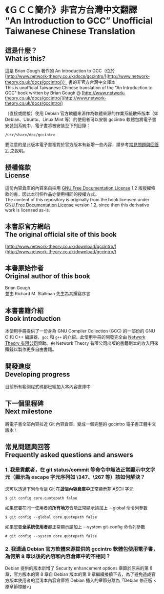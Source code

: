 # 《ＧＣＣ簡介》非官方台灣中文翻譯<br />”An Introduction to GCC” Unofficial Taiwanese Chinese Translation
## 這是什麼？<br />What is this?
這是 Brian Gough 著作的 An Introduction to GCC（位於 [http://www.network-theory.co.uk/docs/gccintro/](http://www.network-theory.co.uk/docs/gccintro/)） 書的非官方台灣中文譯本  
This is unofficial Taiwanese Chinese translation of the "An Introduction to GCC" book written by Brian Gough @ [http://www.network-theory.co.uk/docs/gccintro/](http://www.network-theory.co.uk/docs/gccintro/)

（直接或間接）使用 Debian 官方軟體來源作為軟體來源的作業系統散佈版本（如 Debian、Ubuntu、Linux Mint 等）的使用者可以安裝 gccintro 軟體包將電子書安裝到系統中，電子書將被安裝至下列目錄：
`````
/usr/share/doc/gccintro
`````
要注意的是此版本電子書相對於官方版本有新增一些內容，請參考[常見問題與回答 2.](#2-我透過-debian-官方軟體來源提供的-gccintro-軟體包使用電子書為何第-8-章以後的內容和程式碼倉庫中的不相同) 之說明。

## 授權條款<br />License
這份內容倉庫的內容來自採用 [GNU Free Documentation License](http://www.gnu.org/copyleft/fdl.html) 1.2 版授權條款的書，因此本衍伸作品亦使用相同的授權方式。  
The content of this repository is originally from the book licensed under [GNU Free Documentation License](http://www.gnu.org/copyleft/fdl.html) version 1.2, since then this derivative work is licensed as-is.

## 本書原官方網站<br />The original official site of this book
[http://www.network-theory.co.uk/download/gccintro/](http://www.network-theory.co.uk/download/gccintro/)

## 本書原始作者<br />Original author of this book
Brian Gough  
並由 Richard M. Stallman 先生為其撰寫序言

## 本書書籍介紹<br />Book introduction
本使用手冊提供了一份身為 GNU Compiler Collection (GCC) 的一部份的 GNU C 和 C++ 編譯器，`gcc` 和 `g++` 的介紹。此使用手冊的開發完全由 [Network Theory 有限公司](http://www.network-theory.co.uk/)資助。由 Network Theory 有限公司出版的書籍副本的收入用來賺錢以製作更多自由書籍。

## 開發進度<br />Developing progress
目前所有範例程式碼都已經加入本內容倉庫中

## 下一個里程碑<br />Next milestone
將電子書全部內容拉近 Git 內容倉庫，變成一個完整的 gccintro 電子書正體中文版本！

## 常見問題與回答<br />Frequently asked questions and answers
### 1. 我是貢獻者，在 git status/commit 等命令中無法正常顯示中文字元（顯示為 escape 字元序列如 \347、\267 等）該如何解決？
您可以透過下列命令讓 Git 在**這個內容倉庫中**正常顯示非 ASCII 字元
````
$ git config core.quotepath false
````
如果您要在同一使用者的**所有地方**皆能正常顯示請加上 --global 命令列參數
````
$ git config --global core.quotepath false
````
如果您要**全系統使用者**都正常顯示請加上 --system git-config 命令列參數
````
# git config --system core.quotepath false
````

### 2. 我透過 Debian 官方軟體來源提供的 gccintro 軟體包使用電子書，為何第 8 章以後的內容和內容倉庫中的不相同？
Debian 提供的版本新增了 Security enhancement options 章節於原來的第 8 章，官方版本的第 8 章自 Debian 版本的第 9 章繼續接續下去，為了避免造成官方版本使用者的混淆本內容倉庫將 Debian 插入的章節分離為「Debian 修正版 &lt;原章節標題&gt;」

